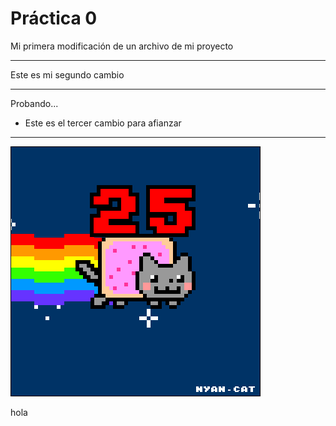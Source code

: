  # Práctica 0
Mi primera modificación 
de un archivo de mi proyecto

******************************
Este es mi segundo cambio
******************************
Probando...

* Este es el tercer cambio para afianzar

--------------------------------------------
![](Ejercicio2-img1.gif)

hola